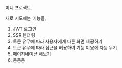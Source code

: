 미니 프로젝트,

새로 시도해본 기능들,
1. JWT 로그인
2. SSR 렌더링
3. 토큰 유무에 따라 사용자에게 다른 화면 제공하기
4. 토큰 유무에 따라 접근을 허용하여 기능 이용에 차등 두기
5. 페이지네이션 해보기
6. 등등등
